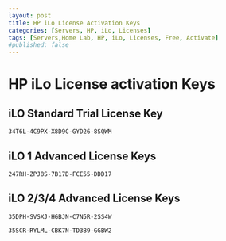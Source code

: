 ```yaml
---
layout: post
title: HP iLo License Activation Keys
categories: [Servers, HP, iLo, Licenses]
tags: [Servers,Home Lab, HP, iLo, Licenses, Free, Activate]
#published: false
---
```


# HP iLo License activation Keys

## iLO Standard Trial License Key 
```
34T6L-4C9PX-X8D9C-GYD26-8SQWM
```

## iLO 1 Advanced License Keys
```
247RH-ZPJ8S-7B17D-FCE55-DDD17
```

## iLO 2/3/4 Advanced License Keys
```
35DPH-SVSXJ-HGBJN-C7N5R-2SS4W
```
```
35SCR-RYLML-CBK7N-TD3B9-GGBW2
```